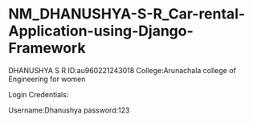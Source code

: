 # NM_DHANUSHYA-S-R_Car-rental-Application-using-Django-Framework

DHANUSHYA S R
ID:au960221243018
College:Arunachala college of Engineering for women

Login Credentials:

Username:Dhanushya 
password:123
